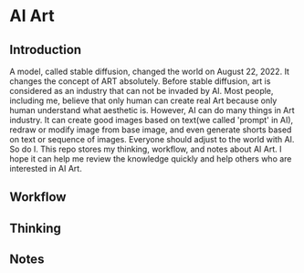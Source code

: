 # AI Art

## Introduction

A model, called stable diffusion, changed the world on August 22, 2022. It changes the concept of ART absolutely. Before stable diffusion, art is considered as an industry that can not be invaded by AI. Most people, including me, believe that only human can create real Art because only human understand what aesthetic is. However, AI can do many things in Art industry. It can create good images based on text(we called 'prompt' in AI), redraw or modify image from base image, and even generate shorts based on text or sequence of images. Everyone should adjust to the world with AI. So do I. This repo stores my thinking, workflow, and notes about AI Art. I hope it can help me review the knowledge quickly and help others who are interested in AI Art.

## Workflow

## Thinking

## Notes
